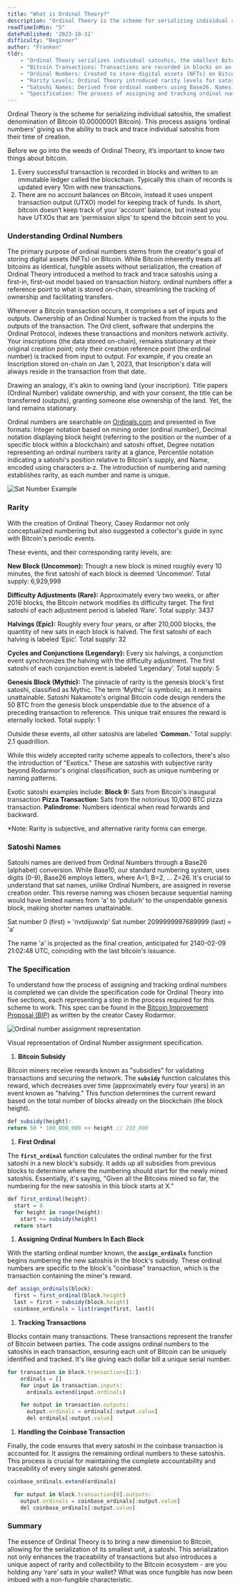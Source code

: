 ```yaml
---
title: "What is Ordinal Theory?"
description: "Ordinal Theory is the scheme for serializing individual satoshis, the smallest denomination of Bitcoin (0.00000001 Bitcoin). This process assigns ‘ordinal numbers’ giving us the ability to track and trace individual satoshis from their time of creation."
readTimeInMin: "5"
datePublished: '2023-10-31'
difficulty: "Beginner"
author: "Franken"
tldr:
    - "Ordinal Theory serializes individual satoshis, the smallest Bitcoin unit, allowing tracking from creation."
    - "Bitcoin Transactions: Transactions are recorded in blocks on an immutable ledger (blockchain). Bitcoin uses the UTXO model, not account balances."
    - "Ordinal Numbers: Created to store digital assets (NFTs) on Bitcoin. They provide a reference for on-chain data, aiding ownership tracking and transfers."
    - "Rarity Levels: Ordinal Theory introduced rarity levels for satoshis, such as Uncommon, Rare, Epic, Legendary, and Mythic. There are also 'Exotics' for unique patterns."
    - "Satoshi Names: Derived from ordinal numbers using Base26. Names are assigned in reverse creation order."
    - "Specification: The process of assigning and tracking ordinal numbers is divided into five code sections: Bitcoin Subsidy, First Ordinal, Assigning Ordinals in Blocks, Tracking Transactions, and Handling the Coinbase Transaction."
---
```


Ordinal Theory is the scheme for serializing individual satoshis, the smallest denomination of Bitcoin (0.00000001 Bitcoin). This process assigns ‘ordinal numbers’ giving us the ability to track and trace individual satoshis from their time of creation. 

Before we go into the weeds of Ordinal Theory, it’s important to know two things about bitcoin.

1. Every successful transaction is recorded in blocks and written to an immutable ledger called the blockchain. Typically this chain of records is updated every 10m with new transactions.
2. There are no account balances on Bitcoin, instead it uses unspent transaction output (UTXO) model for keeping track of funds. In short, bitcoin doesn’t keep track of your ‘account’ balance, but instead you have UTXOs that are ‘permission slips’ to spend the bitcoin sent to you.

### **Understanding Ordinal Numbers**

The primary purpose of ordinal numbers stems from the creator's goal of storing digital assets (NFTs) on Bitcoin. While Bitcoin inherently treats all bitcoins as identical, fungible assets without serialization, the creation of Ordinal Theory introduced a method to track and trace satoshis using a first-in, first-out model based on transaction history. ordinal numbers offer a reference point to what is stored on-chain, streamlining the tracking of ownership and facilitating transfers.

Whenever a Bitcoin transaction occurs, it comprises a set of inputs and outputs. Ownership of an Ordinal Number is tracked from the inputs to the outputs of the transaction. The Ord client, software that underpins the Ordinal Protocol, indexes these transactions and monitors network activity. Your inscriptions (the data stored on-chain), remains stationary at their original creation point; only their creation reference point (the ordinal number) is tracked from input to output. For example, if you create an Inscription stored on-chain on Jan 1, 2023, that Inscription's data will always reside in the transaction from that date.

Drawing an analogy, it's akin to owning land (your inscription). Title papers (Ordinal Number) validate ownership, and with your consent, the title can be transferred (outputs), granting someone else ownership of the land. Yet, the land remains stationary.

Ordinal numbers are searchable on [Ordinals.com](http://ordinals.com/) and presented in five formats: Integer notation based on mining order (ordinal number), Decimal notation displaying block height (referring to the position or the number of a specific block within a blockchain) and satoshi offset, Degree notation representing an ordinal numbers rarity at a glance, Percentile notation indicating a satoshi's position relative to Bitcoin's supply, and Name, encoded using characters a-z. The introduction of numbering and naming establishes rarity, as each number and name is unique.

![Sat Number Example](/images/what-is-ordinal-theory/satnumnbers.png)

### **Rarity**

With the creation of Ordinal Theory, Casey Rodarmor not only conceptualized numbering but also suggested a collector's guide in sync with Bitcoin's periodic events.

These events, and their corresponding rarity levels, are:

**New Block (Uncommon):** Though a new block is mined roughly every 10 minutes, the first satoshi of each block is deemed ‘Uncommon’. Total supply: 6,929,999

**Difficulty Adjustments (Rare):** Approximately every two weeks, or after 2016 blocks, the Bitcoin network modifies its difficulty target. The first satoshi of each adjustment period is labeled ‘Rare’. Total supply: 3437

**Halvings (Epic):** Roughly every four years, or after 210,000 blocks, the quantity of new sats in each block is halved. The first satoshi of each halving is labeled ‘Epic’. Total supply: 32

**Cycles and Conjunctions (Legendary):** Every six halvings, a conjunction event synchronizes the halving with the difficulty adjustment. The first satoshi of each conjunction event is labeled ‘Legendary’. Total supply: 5

**Genesis Block (Mythic):** The pinnacle of rarity is the genesis block's first satoshi, classified as Mythic. The term ‘Mythic’ is symbolic, as it remains unattainable. Satoshi Nakamoto's original Bitcoin code design renders the 50 BTC from the genesis block unspendable due to the absence of a preceding transaction to reference. This unique trait ensures the reward is eternally locked. Total supply: 1

Outside these events, all other satoshis are labeled ‘**Common.**’ Total supply: 2.1 quadrillion.

While this widely accepted rarity scheme appeals to collectors, there's also the introduction of "Exotics." These are satoshis with subjective rarity beyond Rodarmor's original classification, such as unique numbering or naming patterns.

Exotic satoshi examples include:
**Block 9:** Sats from Bitcoin's inaugural transaction
**Pizza Transaction:** Sats from the notorious 10,000 BTC pizza transaction.
**Palindrome:** Numbers identical when read forwards and backward.

*Note: Rarity is subjective, and alternative rarity forms can emerge.

### **Satoshi Names**

Satoshi names are derived from Ordinal Numbers through a Base26 (alphabet) conversion. While Base10, our standard numbering system, uses digits (0-9), Base26 employs letters, where A=1, B=2, ... Z=26. It's crucial to understand that sat names, unlike Ordinal Numbers, are assigned in reverse creation order. This reverse naming was chosen because sequential naming would have limited names from 'a' to 'pdulurh' to the unspendable genesis block, making shorter names unattainable.

Sat number 0 (first) = 'nvtdijuwxlp'
Sat number 2099999997689999 (last) = 'a'

The name 'a' is projected as the final creation, anticipated for 2140-02-09 21:02:48 UTC, coinciding with the last bitcoin's issuance.

### The Specification

To understand how the process of assigning and tracking ordinal numbers is completed we can divide the specification code for Ordinal Theory into five sections, each representing a step in the process required for this scheme to work. This spec can be found in the [Bitcoin Improvement Proposal (BIP)](https://github.com/ordinals/ord/blob/master/bip.mediawiki) as written by the creator Casey Rodarmor.

![Ordinal number assignment representation](/images/what-is-ordinal-theory/Ordinal-number-assignment-light.png)

Visual representation of Ordinal Number assignment specification.

1. **Bitcoin Subsidy**

Bitcoin miners receive rewards known as "subsidies" for validating transactions and securing the network. The **`subsidy`** function calculates this reward, which decreases over time (approximately every four years) in an event known as "halving." This function determines the current reward based on the total number of blocks already on the blockchain (the block height).

```jsx
def subsidy(height):
return 50 * 100_000_000 >> height // 210_000
```

1. **First Ordinal**

The **`first_ordinal`** function calculates the ordinal number for the first satoshi in a new block's subsidy. It adds up all subsidies from previous blocks to determine where the numbering should start for the newly mined satoshis. Essentially, it's saying, "Given all the Bitcoins mined so far, the numbering for the new satoshis in this block starts at X."

```jsx
def first_ordinal(height):
  start = 0
  for height in range(height):
    start += subsidy(height)
  return start
```

1. **Assigning Ordinal Numbers In Each Block**

With the starting ordinal number known, the **`assign_ordinals`** function begins numbering the new satoshis in the block's subsidy. These ordinal numbers are specific to the block's "coinbase" transaction, which is the transaction containing the miner's reward.

```jsx
def assign_ordinals(block):
  first = first_ordinal(block.height)
  last = first + subsidy(block.height)
  coinbase_ordinals = list(range(first, last))
```

1. **Tracking Transactions**

Blocks contain many transactions. These transactions represent the transfer of Bitcoin between parties. The code assigns ordinal numbers to the satoshis in each transaction, ensuring each unit of Bitcoin can be uniquely identified and tracked. It's like giving each dollar bill a unique serial number.

```jsx
for transaction in block.transactions[1:]:
    ordinals = []
    for input in transaction.inputs:
      ordinals.extend(input.ordinals)

    for output in transaction.outputs:
      output.ordinals = ordinals[:output.value]
      del ordinals[:output.value]
```

1. **Handling the Coinbase Transaction**

Finally, the code ensures that every satoshi in the coinbase transaction is accounted for. It assigns the remaining ordinal numbers to these satoshis. This process is crucial for maintaining the complete accountability and traceability of every single satoshi generated.

```jsx
coinbase_ordinals.extend(ordinals)

  for output in block.transaction[0].outputs:
    output.ordinals = coinbase_ordinals[:output.value]
    del coinbase_ordinals[:output.value]
```

### Summary

The essence of Ordinal Theory is to bring a new dimension to Bitcoin, allowing for the serialization of its smallest unit, a satoshi. This serialization not only enhances the traceability of transactions but also introduces a unique aspect of rarity and collectibility to the Bitcoin ecosystem - are you holding any ‘rare’ sats in your wallet? What was once fungible has now been imbued with a non-fungible characteristic.
